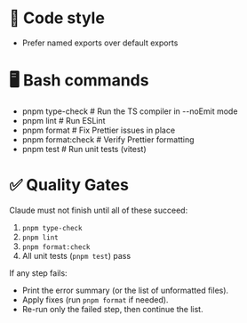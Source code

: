 # 🎨 Code style

- Prefer named exports over default exports

# 🖥️ Bash commands

- pnpm type-check      # Run the TS compiler in --noEmit mode
- pnpm lint            # Run ESLint
- pnpm format          # Fix Prettier issues in place
- pnpm format:check    # Verify Prettier formatting
- pnpm test            # Run unit tests (vitest)

# ✅ Quality Gates

Claude must not finish until all of these succeed:

1. `pnpm type-check`
2. `pnpm lint`
3. `pnpm format:check`
4. All unit tests (`pnpm test`) pass

If any step fails:

- Print the error summary (or the list of unformatted files).
- Apply fixes (run `pnpm format` if needed).
- Re-run only the failed step, then continue the list.
